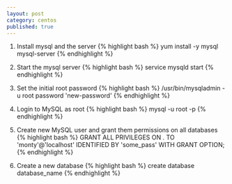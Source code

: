 ```yaml
---
layout: post
category: centos
published: true
---
```


1. Install mysql and the server
{% highlight bash %}
yum install -y mysql mysql-server
{% endhighlight %}

2. Start the mysql server
{% highlight bash %}
service mysqld start
{% endhighlight %}

3. Set the initial root password
{% highlight bash %}
/usr/bin/mysqladmin -u root password 'new-password'
{% endhighlight %}

4. Login to MySQL as root
{% highlight bash %}
mysql -u root -p
{% endhighlight %}

5. Create new MySQL user and grant them permissions on all databases
{% highlight bash %}
GRANT ALL PRIVILEGES ON *.* TO 'monty'@'localhost' IDENTIFIED BY 'some_pass' WITH GRANT OPTION;
{% endhighlight %}

6. Create a new database
{% highlight bash %}
create database database_name
{% endhighlight %}